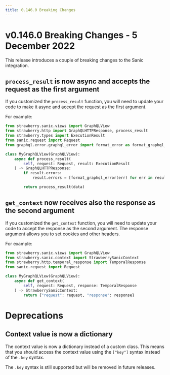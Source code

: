 ```yaml
---
title: 0.146.0 Breaking Changes
---
```


# v0.146.0 Breaking Changes - 5 December 2022

This release introduces a couple of breaking changes to the Sanic integration.

## `process_result` is now async and accepts the request as the first argument

If you customized the `process_result` function, you will need to update your
code to make it async and accept the request as the first argument.

For example:

```python
from strawberry.sanic.views import GraphQLView
from strawberry.http import GraphQLHTTPResponse, process_result
from strawberry.types import ExecutionResult
from sanic.request import Request
from graphql.error.graphql_error import format_error as format_graphql_error

class MyGraphQLView(GraphQLView):
    async def process_result(
        self, request: Request, result: ExecutionResult
    ) -> GraphQLHTTPResponse:
        if result.errors:
            result.errors = [format_graphql_error(err) for err in result.errors]

        return process_result(data)
```

## `get_context` now receives also the response as the second argument

If you customized the `get_context` function, you will need to update your code
to accept the response as the second argument. The response argument allows you
to set cookies and other headers.

For example:

```python
from strawberry.sanic.views import GraphQLView
from strawberry.sanic.context import StrawberrySanicContext
from strawberry.http.temporal_response import TemporalResponse
from sanic.request import Request

class MyGraphQLView(GraphQLView):
    async def get_context(
        self, request: Request, response: TemporalResponse
    ) -> StrawberrySanicContext:
        return {"request": request, "response": response}
```

# Deprecations

## Context value is now a dictionary

The context value is now a dictionary instead of a custom class. This means that
you should access the context value using the `["key"]` syntax instead of the
`.key` syntax.

The `.key` syntax is still supported but will be removed in future releases.

